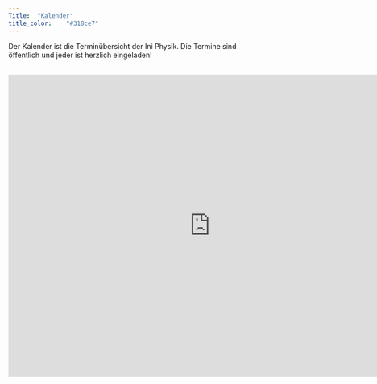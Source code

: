 ```yaml
---
Title:	"Kalender"
title_color:	"#318ce7"
---
```


Der Kalender ist die Terminübersicht der Ini Physik. Die Termine sind öffentlich und jeder ist herzlich eingeladen!

<br />

<center>
<iframe src="https://calendar.google.com/calendar/embed?showTitle=0&amp;showNav=1&amp;showDate=0&amp;showPrint=0&amp;showTabs=0&amp;showCalendars=0&amp;mode=WEEK&amp;height=600&amp;wkst=2&amp;bgcolor=%232952A3&amp;src=epj0t6lchjhehlv1o8sova0924%40group.calendar.google.com&amp;color=%23FFFFFF&amp;ctz=Europe%2FBerlin" style="border-width:0" width="800" height="600" frameborder="0" scrolling="no"></iframe>
</center>
